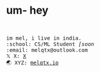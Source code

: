 <h1 >um- hey</h1><br>

<p>
<samp>
    im mel, i live in india.<br>
    :school: CS/ML Student <em>[soon</em><br>
    :email:	melqtx@outlook.com <br>
    𝕏 X:  <a href="https://X.com/melqtx/">X</a> <br>
    🌏 XYZ:  <a href="https://melqtx.github.io">melqtx.io</a> <br><br><br>
    </samp>
</p>  
